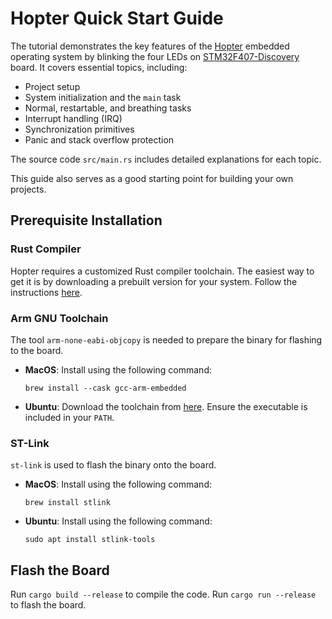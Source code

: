 # Hopter Quick Start Guide

The tutorial demonstrates the key features of the [Hopter](https://github.com/ZhiyaoMa98/hopter) embedded operating system by blinking the four LEDs on [STM32F407-Discovery](https://www.st.com/en/evaluation-tools/stm32f4discovery.html) board. It covers essential topics, including:

- Project setup
- System initialization and the `main` task
- Normal, restartable, and breathing tasks
- Interrupt handling (IRQ)
- Synchronization primitives
- Panic and stack overflow protection

The source code `src/main.rs` includes detailed explanations for each topic.

This guide also serves as a good starting point for building your own projects.

## Prerequisite Installation

### Rust Compiler

Hopter requires a customized Rust compiler toolchain. The easiest way to get it is by downloading a prebuilt version for your system. Follow the instructions [here](https://github.com/ZhiyaoMa98/hopter-compiler-toolchain).

### Arm GNU Toolchain

The tool `arm-none-eabi-objcopy` is needed to prepare the binary for flashing to the board.

- **MacOS**: Install using the following command:
  ```
  brew install --cask gcc-arm-embedded
  ```
- **Ubuntu**: Download the toolchain from [here](https://developer.arm.com/downloads/-/arm-gnu-toolchain-downloads). Ensure the executable is included in your `PATH`.

### ST-Link

`st-link` is used to flash the binary onto the board.

- **MacOS**: Install using the following command:
  ```
  brew install stlink
  ```
- **Ubuntu**: Install using the following command:
  ```
  sudo apt install stlink-tools
  ```

## Flash the Board

Run `cargo build --release` to compile the code. Run `cargo run --release` to flash the board.
